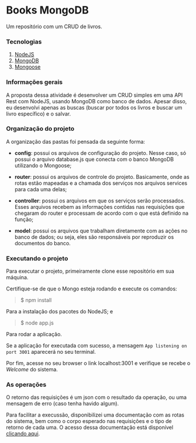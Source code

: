 # Books MongoDB
Um repositório com um CRUD de livros.

### Tecnologias
1. [NodeJS](https://nodejs.org/en/download/)
2. [MongoDB](https://www.mongodb.com/download-center/community)
3. [Mongoose](https://mongoosejs.com/docs/)

### Informações gerais
A proposta dessa atividade é desenvolver um CRUD simples em uma API Rest com NodeJS, usando MongoDB como banco de dados. Apesar disso, eu desenvolvi apenas as buscas (buscar por todos os livros e buscar um livro específico) e o salvar.

### Organização do projeto
A organização das pastas foi pensada da seguinte forma:

* **config**: possui os arquivos de configuração do projeto. Nesse caso, só possui o arquivo database.js que conecta com o banco MongoDB utilizando o Mongoose;

* **router**: possui os arquivos de controle do projeto. Basicamente, onde as rotas estão mapeadas e a chamada dos serviços nos arquivos services para cada uma delas;

* **controller**: possui os arquivos em que os serviços serão processados. Esses arquivos recebem as informações contidas nas requisições que chegaram do router e processam de acordo com o que está definido na função;

* **model**: possui os arquivos que trabalham diretamente com as ações no banco de dados; ou seja, eles são responsáveis por reproduzir os documentos do banco.

### Executando o projeto

Para executar o projeto, primeiramente clone esse repositório em sua máquina. 

Certifique-se de que o Mongo esteja rodando e execute os comandos:

> $ npm install 

Para a instalação dos pacotes do NodeJS; e

> $ node app.js

Para rodar a aplicação. 

Se a aplicação for executada com sucesso, a mensagem `App listening on port 3001` aparecerá no seu terminal.

Por fim, acesse no seu browser o link localhost:3001 e verifique se recebe o *Welcome* do sistema.

### As operações

O retorno das requisições é um json com o resultado da operação, ou uma mensagem de erro (caso tenha havido algum).

Para facilitar a execussão, disponibilizei uma documentação com as rotas do sistema, bem como o corpo esperado nas requisições e o tipo de retorno de cada uma. O acesso dessa documentação está disponível [clicando aqui]().

